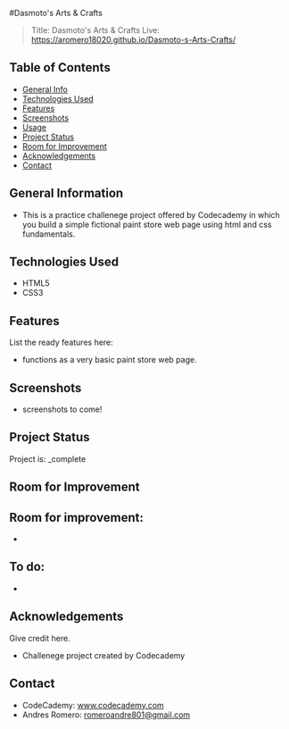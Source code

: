 #Dasmoto's Arts & Crafts
> Title: Dasmoto's Arts & Crafts
> Live:  https://aromero18020.github.io/Dasmoto-s-Arts-Crafts/

## Table of Contents
* [General Info](#general-information)
* [Technologies Used](#technologies-used)
* [Features](#features)
* [Screenshots](#screenshots)
* [Usage](#usage)
* [Project Status](#project-status)
* [Room for Improvement](#room-for-improvement)
* [Acknowledgements](#acknowledgements)
* [Contact](#contact)


## General Information
- This is a practice challenege project offered by Codecademy in which you build a simple fictional paint store web page using html and css fundamentals. 


## Technologies Used
- HTML5
- CSS3


## Features
List the ready features here:
- functions as a very basic paint store web page.


## Screenshots
 - screenshots to come!


## Project Status
Project is: _complete

## Room for Improvement

Room for improvement:
- 
- 

To do:
-
-


## Acknowledgements
Give credit here.
- Challenege project created by Codecademy


## Contact
- CodeCademy: www.codecademy.com
- Andres Romero: romeroandre801@gmail.com
